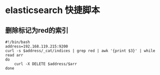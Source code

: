 # elasticsearch 快捷脚本

## 删除标记为red的索引

```shell
#!/bin/bash
address=192.168.119.215:9200
curl -s $address/_cat/indices | grep red | awk '{print $3}' | while read arr
do
    curl -X DELETE $address/$arr
done
```
